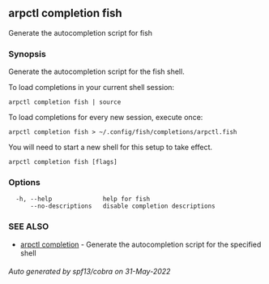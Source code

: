 ## arpctl completion fish

Generate the autocompletion script for fish

### Synopsis

Generate the autocompletion script for the fish shell.

To load completions in your current shell session:

	arpctl completion fish | source

To load completions for every new session, execute once:

	arpctl completion fish > ~/.config/fish/completions/arpctl.fish

You will need to start a new shell for this setup to take effect.


```
arpctl completion fish [flags]
```

### Options

```
  -h, --help              help for fish
      --no-descriptions   disable completion descriptions
```

### SEE ALSO

* [arpctl completion](arpctl_completion.md)	 - Generate the autocompletion script for the specified shell

###### Auto generated by spf13/cobra on 31-May-2022
